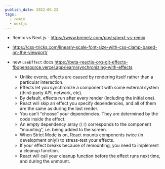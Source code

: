 ```yaml
---
publish_date: 2022-05-22
tags:
  - remix
  - nextjs
---
```

- Remix vs Next.js - https://www.brenelz.com/posts/next-vs-remix

- https://css-tricks.com/linearly-scale-font-size-with-css-clamp-based-on-the-viewport/

-  new `useEffect` docs https://beta-reactjs-org-git-effects-fbopensource.vercel.app/learn/synchronizing-with-effects

	-   Unlike events, effects are caused by rendering itself rather than a particular interaction.
	-   Effects let you synchronize a component with some external system (third-party API, network, etc).
	-   By default, effects run after every render (including the initial one).
	-   React will skip an effect you specify dependencies, and all of them are the same as during the last render.
	-   You can’t “choose” your dependencies. They are determined by the code inside the effect.
	-   An empty dependency array (`[]`) corresponds to the component “mounting”, i.e. being added to the screen.
	-   When Strict Mode is on, React mounts components twice (in development only!) to stress-test your effects.
	-   If your effect breaks because of remounting, you need to implement a cleanup function.
	-   React will call your cleanup function before the effect runs next time, and during the unmount.
